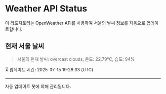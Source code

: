 
# Weather API Status

이 리포지토리는 OpenWeather API를 사용하여 서울의 날씨 정보를 자동으로 업데이트합니다.

## 현재 서울 날씨
> 서울의 현재 날씨: overcast clouds, 온도: 22.79°C, 습도: 94%

⏳ 업데이트 시간: 2025-07-15 19:28:33 (UTC)

---
자동 업데이트 봇에 의해 관리됩니다.
